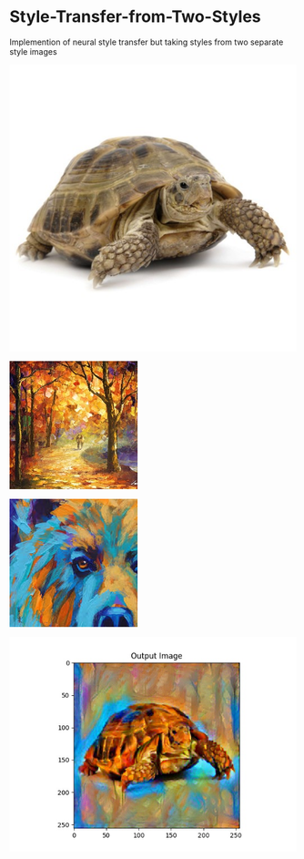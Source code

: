 # Style-Transfer-from-Two-Styles
Implemention of neural style transfer but taking styles from two separate style images

![Alt text](turtle.jpg?raw=true "Content Image")

![Alt text](newforest.jpg?raw=true "Style 1")

![Alt text](picasso.jpg?raw=true "Style 2")

![Alt text](coolturtle.jpg?raw=true "Output xD")
